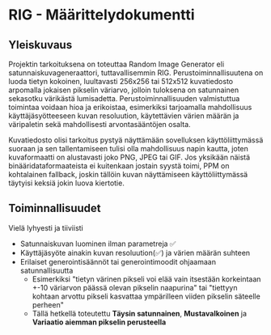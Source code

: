 # RIG - Määrittelydokumentti

## Yleiskuvaus
Projektin tarkoituksena on toteuttaa Random Image Generator eli satunnaiskuvageneraattori, tuttavallisemmin RIG. Perustoiminnallisuutena on luoda tietyn kokoinen, luultavasti 256x256 tai 512x512 kuvatiedosto arpomalla jokaisen pikselin väriarvo, jolloin tuloksena on satunnainen sekasotku värikästä lumisadetta. Perustoiminnallisuuden valmistuttua toimintaa voidaan hioa ja erikoistaa, esimerkiksi tarjoamalla mahdollisuus käyttäjäsyötteeseen kuvan resoluution, käytettävien värien määrän ja väripaletin sekä mahdollisesti arvontasääntöjen osalta.

Kuvatiedosto olisi tarkoitus pystyä näyttämään sovelluksen käyttöliittymässä suoraan ja sen tallentamiseen tulisi olla mahdollisuus napin kautta, joten kuvaformaatti on alustavasti joko PNG, JPEG tai GIF. Jos yksikään näistä binääridataformaateista ei kuitenkaan jostain syystä toimi, PPM on kohtalainen fallback, joskin tällöin kuvan näyttämiseen käyttöliittymässä täytyisi keksiä jokin luova kiertotie.

## Toiminnallisuudet
Vielä lyhyesti ja tiiviisti

* Satunnaiskuvan luominen ilman parametreja ✅
* Käyttäjäsyöte ainakin kuvan resoluution(✅) ja värien määrän suhteen
* Erilaiset generointisäännöt tai generointimoodit ohjaamaan satunnallisuutta
  * Esimerkiksi "tietyn värinen pikseli voi elää vain itsestään korkeintaan +-10 väriarvon päässä olevan pikselin naapurina" tai "tiettyyn kohtaan arvottu pikseli kasvattaa ympärilleen viiden pikselin säteelle perheen"
  * Tällä hetkellä toteutettu **Täysin satunnainen**, **Mustavalkoinen** ja **Variaatio aiemman pikselin perusteella**